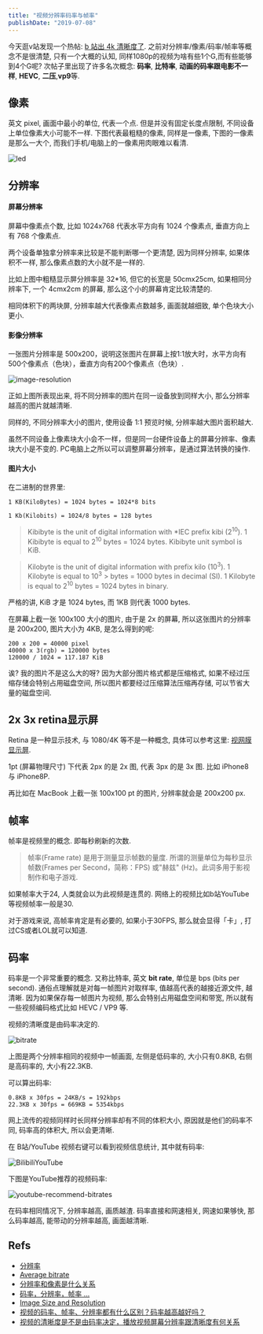 ```yaml
---
title: "视频分辨率码率与帧率"
publishDate: "2019-07-08"
---
```


今天逛v站发现一个热帖: [b 站出 4k 清晰度了](https://www.v2ex.com/t/580696?p=1). 之前对分辨率/像素/码率/帧率等概念不是很清楚, 只有一个大概的认知, 同样1080p的视频为啥有些1个G,而有些能够到4个G呢? 次帖子里出现了许多名次概念: **码率**, **比特率**, **动画的码率跟电影不一样**, **HEVC**, **二压**,**vp9**等.

## 像素

英文 pixel, 画面中最小的单位, 代表一个点. 但是并没有固定长度点限制, 不同设备上单位像素大小可能不一样.
下图代表最粗糙的像素, 同样是一像素, 下图的一像素是那么一大个, 而我们手机/电脑上的一像素用肉眼难以看清.

![led](led.png)

## 分辨率

#### 屏幕分辨率

屏幕中像素点个数, 比如 1024x768 代表水平方向有 1024 个像素点, 垂直方向上有 768 个像素点.

两个设备单独拿分辨率来比较是不能判断哪一个更清楚, 因为同样分辨率, 如果体积不一样, 那么像素点数的大小就不是一样的.

比如上图中粗糙显示屏分辨率是 32*16, 但它的长宽是 50cmx25cm, 如果相同分辨率下, 一个 4cmx2cm 的屏幕, 那么这个小的屏幕肯定比较清楚的.

相同体积下的两块屏, 分辨率越大代表像素点数越多, 画面就越细致, 单个色块大小更小.

#### 影像分辨率

一张图片分辨率是 500x200，说明这张图片在屏幕上按1:1放大时，水平方向有500个像素点（色块），垂直方向有200个像素点（色块）.

![image-resolution](image-resolution.png)

正如上图所表现出来, 将不同分辨率的图片在同一设备放到同样大小, 那么分辨率越高的图片就越清晰.

同样的, 不同分辨率大小的图片, 使用设备 1:1 预览时候, 分辨率越大图片面积越大.

虽然不同设备上像素块大小会不一样，但是同一台硬件设备上的屏幕分辨率、像素块大小是不变的.
PC电脑上之所以可以调整屏幕分辨率，是通过算法转换的操作.


#### 图片大小

在二进制的世界里:

```
1 KB(KiloBytes) = 1024 bytes = 1024*8 bits

1 Kb(Kilobits) = 1024/8 bytes = 128 bytes
```

> Kibibyte is the unit of digital information with *IEC prefix kibi (2<sup>10</sup>).
> 1 Kibibyte is equal to 2<sup>10</sup> bytes = 1024 bytes. Kibibyte unit symbol is KiB.

> Kilobyte is the unit of digital information with prefix kilo (10<sup>3</sup>). 1 Kilobyte is equal to 10<sup>3</sup> > bytes = 1000 bytes in decimal (SI). 1 Kilobyte is equal to 2<sup>10</sup> bytes = 1024 bytes in binary.

严格的讲, KiB 才是 1024 bytes, 而 1KB 则代表 1000 bytes.

在屏幕上截一张 100x100 大小的图片, 由于是 2x 的屏幕, 所以这张图片的分辨率是 200x200, 图片大小为 4KB, 是怎么得到的呢:

```
200 x 200 = 40000 pixel
40000 x 3(rgb) = 120000 bytes
120000 / 1024 = 117.187 KiB
```

诶? 我的图片不是这么大的呀? 因为大部分图片格式都是压缩格式, 如果不经过压缩存储会特别占用磁盘空间, 所以图片都要经过压缩算法压缩再存储, 可以节省大量的磁盘空间.

## 2x 3x retina显示屏

Retina 是一种显示技术, 与 1080/4K 等不是一种概念, 具体可以参考这里: [视网膜显示屏](https://zh.m.wikipedia.org/wiki/Retina%E6%98%BE%E7%A4%BA%E5%B1%8F).

1pt (屏幕物理尺寸) 下代表 2px 的是 2x 图, 代表 3px 的是 3x 图. 比如 iPhone8 与 iPhone8P.

再比如在 MacBook 上截一张 100x100 pt 的图片, 分辨率就会是 200x200 px.


## 帧率

帧率是视频里的概念. 即每秒刷新的次数.

> 帧率(Frame rate) 是用于测量显示帧数的量度. 所谓的测量单位为每秒显示帧数(Frames per Second，简称：FPS) 或"赫兹" (Hz)。此词多用于影视制作和电子游戏.

如果帧率大于24, 人类就会以为此视频是连贯的. 网络上的视频比如b站YouTube等视频帧率一般是30.

对于游戏来说, 高帧率肯定是有必要的, 如果小于30FPS, 那么就会显得「卡」, 打过CS或者LOL就可以知道.


## 码率

码率是一个非常重要的概念. 又称比特率, 英文 **bit rate**, 单位是 bps (bits per second).
通俗点理解就是对每一帧图片对取样率, 值越高代表的越接近源文件, 越清晰. 因为如果保存每一帧图片为视频, 那么会特别占用磁盘空间和带宽, 所以就有一些视频编码格式比如 HEVC / VP9 等.

视频的清晰度是由码率决定的.

![bitrate](bitrate.png)

上图是两个分辨率相同的视频中一帧画面, 左侧是低码率的, 大小只有0.8KB, 右侧是高码率的, 大小有22.3KB.

可以算出码率:

```
0.8KB x 30fps = 24KB/s = 192kbps
22.3KB x 30fps = 669KB = 5354kbps
```

网上流传的视频同样时长同样分辨率却有不同的体积大小, 原因就是他们的码率不同, 码率高的体积大, 所以会更清晰.

在 B站/YouTube 视频右键可以看到视频信息统计, 其中就有码率:

![BilibiliYouTube](videos.png)

下图是YouTube推荐的视频码率:

![youtube-recommend-bitrates](youtube-recommend-bitrates.png)


在码率相同情况下, 分辨率越高, 画质越渣. 码率直接和网速相关, 网速如果够快, 那么码率越高, 能带动的分辨率越高, 画面越清晰.


## Refs

- [分辨率](https://zh.wikipedia.org/wiki/%E5%88%86%E8%BE%A8%E7%8E%87)
- [Average bitrate](https://en.wikipedia.org/wiki/Average_bitrate)
- [分辨率和像素是什么关系](https://www.zhihu.com/question/21149600)
- [码率，分辨率，帧率 ...](https://www.jianshu.com/p/028196b8ca14)
- [Image Size and Resolution](https://developer.apple.com/design/human-interface-guidelines/ios/icons-and-images/image-size-and-resolution/)
- [视频的码率、帧率、分辨率都有什么区别？码率越高越好吗？](https://youtu.be/gaRwG10elNQ)
- [视频的清晰度是不是由码率决定，播放视频屏幕分辨率跟清晰度有何关系](https://www.zhihu.com/question/21982478)
